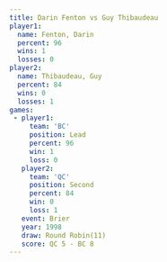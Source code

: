 ```yaml
---
title: Darin Fenton vs Guy Thibaudeau
player1:               
  name: Fenton, Darin  
  percent: 96          
  wins: 1              
  losses: 0            
player2:               
  name: Thibaudeau, Guy
  percent: 84          
  wins: 0              
  losses: 1            
games:
 - player1:        
     team: 'BC'    
     position: Lead
     percent: 96   
     win: 1        
     loss: 0       
   player2:          
     team: 'QC'      
     position: Second
     percent: 84     
     win: 0          
     loss: 1         
   event: Brier         
   year: 1998           
   draw: Round Robin(11)
   score: QC 5 - BC 8   
---
```

